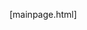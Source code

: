 [mainpage.html]
<frameset cols="25%,75%" border=no>
<frame src="left.html">
<frame src="kanan.html" name=kananload>
</frameset>
